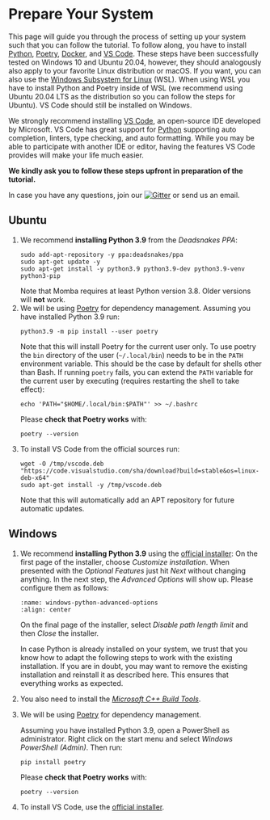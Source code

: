 # Prepare Your System

This page will guide you through the process of setting up your system such that you can follow the tutorial.
To follow along, you have to install [Python](https://www.python.org/), [Poetry](https://python-poetry.org/), [Docker](https://docker.io), and [VS Code](https://code.visualstudio.com).
These steps have been successfully tested on Windows 10 and Ubuntu 20.04, however, they should analogously also apply to your favorite Linux distribution or macOS.
If you want, you can also use the [Windows Subsystem for Linux](https://docs.microsoft.com/en-us/windows/wsl/install) (WSL).
When using WSL you have to install Python and Poetry inside of WSL (we recommend using Ubuntu 20.04 LTS as the distribution so you can follow the steps for Ubuntu).
VS Code should still be installed on Windows.

We strongly recommend installing [VS Code](https://code.visualstudio.com), an open-source IDE developed by Microsoft.
VS Code has great support for [Python](https://python.org) supporting auto completion, linters, type checking, and auto formatting.
While you may be able to participate with another IDE or editor, having the features VS Code provides will make your life much easier.

**We kindly ask you to follow these steps upfront in preparation of the tutorial.**

In case you have any questions, join our <a href="https://gitter.im/koehlma/momba?utm_source=badge&utm_medium=badge&utm_campaign=pr-badge"><img alt="Gitter" src="https://badges.gitter.im/koehlma/momba.svg"></a> or send us an email.


## Ubuntu

1. We recommend **installing Python 3.9** from the *Deadsnakes PPA*:
    ```
    sudo add-apt-repository -y ppa:deadsnakes/ppa
    sudo apt-get update -y
    sudo apt-get install -y python3.9 python3.9-dev python3.9-venv python3-pip
    ```
    Note that Momba requires at least Python version 3.8. Older versions will **not** work.
2. We will be using [Poetry](https://python-poetry.org/) for dependency management.
    Assuming you have installed Python 3.9 run:
    ```
    python3.9 -m pip install --user poetry
    ```
    Note that this will install Poetry for the current user only.
    To use poetry the `bin` directory of the user (`~/.local/bin`) needs to be in the `PATH` environment variable.
    This should be the case by default for shells other than Bash.
    If running `poetry` fails, you can extend the `PATH` variable for the current user by executing (requires restarting the shell to take effect):
    ```
    echo 'PATH="$HOME/.local/bin:$PATH"' >> ~/.bashrc
    ```
    Please **check that Poetry works** with:
    ```
    poetry --version
    ```
3. To install VS Code from the official sources run:
    ```
    wget -O /tmp/vscode.deb "https://code.visualstudio.com/sha/download?build=stable&os=linux-deb-x64"
    sudo apt-get install -y /tmp/vscode.deb
    ```
    Note that this will automatically add an APT repository for future automatic updates.


## Windows

1. We recommend **installing Python 3.9** using the [official installer](https://www.python.org/ftp/python/3.9.7/python-3.9.7-amd64.exe):
    On the first page of the installer, choose *Customize installation*.
    When presented with the *Optional Features* just hit *Next* without changing anything.
    In the next step, the *Advanced Options* will show up.
    Please configure them as follows:
    ```{image} ./images/windows-python-advanced-options.png
    :name: windows-python-advanced-options
    :align: center
    ```
    On the final page of the installer, select *Disable path length limit* and then *Close* the installer.

    In case Python is already installed on your system, we trust that you know how to adapt the following steps to work with the existing installation.
    If you are in doubt, you may want to remove the existing installation and reinstall it as described here.
    This ensures that everything works as expected.
3. You also need to install the [*Microsoft C++ Build Tools*](https://visualstudio.microsoft.com/visual-cpp-build-tools/).
2. We will be using [Poetry](https://python-poetry.org/) for dependency management.

    Assuming you have installed Python 3.9, open a PowerShell as administrator.
    Right click on the start menu and select *Windows PowerShell (Admin)*.
    Then run:
    ```
    pip install poetry
    ```
    Please **check that Poetry works** with:
    ```
    poetry --version
    ```
3. To install VS Code, use the [official installer](https://code.visualstudio.com/#alt-downloads).